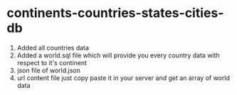 # continents-countries-states-cities-db
1. Added all countries data 
2. Added a world.sql file which will provide you every country data with respect to it's continent
3. json file of world.json 
4. url content file just copy paste it in your server and get an array of world data
 
